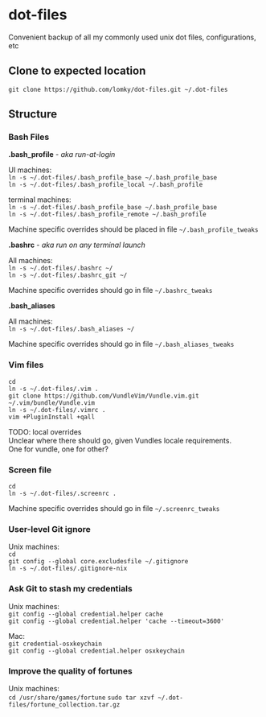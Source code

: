 # dot-files
Convenient backup of all my commonly used unix dot files, configurations, etc  

## Clone to expected location

`git clone https://github.com/lomky/dot-files.git ~/.dot-files`  

## Structure

### Bash Files

**.bash_profile** - _aka run-at-login_  

UI machines:  
`ln -s ~/.dot-files/.bash_profile_base ~/.bash_profile_base`  
`ln -s ~/.dot-files/.bash_profile_local ~/.bash_profile`  

terminal machines:  
`ln -s ~/.dot-files/.bash_profile_base ~/.bash_profile_base`  
`ln -s ~/.dot-files/.bash_profile_remote ~/.bash_profile`  

Machine specific overrides should be placed in file `~/.bash_profile_tweaks`

**.bashrc** - _aka run on any terminal launch_  

All machines:  
`ln -s ~/.dot-files/.bashrc ~/`  
`ln -s ~/.dot-files/.bashrc_git ~/`  

Machine specific overrides should go in file `~/.bashrc_tweaks`  

**.bash_aliases**  

All machines:  
`ln -s ~/.dot-files/.bash_aliases ~/`  

Machine specific overrides should go in file `~/.bash_aliases_tweaks`  

### Vim files

`cd`  
`ln -s ~/.dot-files/.vim .`  
`git clone https://github.com/VundleVim/Vundle.vim.git ~/.vim/bundle/Vundle.vim`  
`ln -s ~/.dot-files/.vimrc .`  
`vim +PluginInstall +qall`  

TODO: local overrides  
Unclear where there should go, given Vundles locale requirements.  
One for vundle, one for other?  

### Screen file

`cd`  
`ln -s ~/.dot-files/.screenrc .`  

Machine specific overrides should go in file `~/.screenrc_tweaks`  

### User-level Git ignore

Unix machines:  
`cd`  
`git config --global core.excludesfile ~/.gitignore`  
`ln -s ~/.dot-files/.gitignore-nix`

### Ask Git to stash my credentials

Unix machines:  
`git config --global credential.helper cache`  
`git config --global credential.helper 'cache --timeout=3600'`  

Mac:  
`git credential-osxkeychain`  
`git config --global credential.helper osxkeychain`  

### Improve the quality of fortunes

Unix machines:  
`cd /usr/share/games/fortune`
`sudo tar xzvf ~/.dot-files/fortune_collection.tar.gz`  

